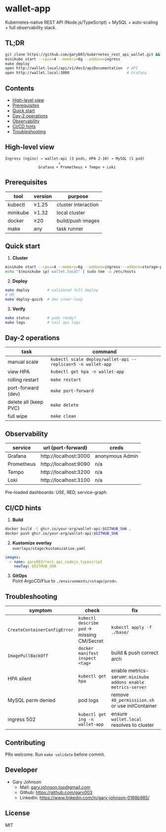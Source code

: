 # wallet-app

Kubernetes-native REST API (Node.js/TypeScript) + MySQL + auto-scaling + full observability stack.

## TL;DR

```bash
git clone https://github.com/gary003/kubernetes_rest_api_wallet.git && cd $_
minikube start --cpus=4 --memory=6g --addons=ingress
make deploy
open http://wallet.local/api/v1/doc3/apiDocumentation  # API
open http://wallet.local:3000                          # Grafana
```

## Contents

- [High-level view](#high-level-view)
- [Prerequisites](#prerequisites)
- [Quick start](#quick-start)
- [Day-2 operations](#day-2-operations)
- [Observability](#observability)
- [CI/CD hints](#cicd-hints)
- [Troubleshooting](#troubleshooting)

## High-level view

```
Ingress (nginx) → wallet-api (3 pods, HPA 2-10) → MySQL (1 pod)
                        ↓
               Grafana + Prometheus + Tempo + Loki
```

## Prerequisites

| tool     | version | purpose             |
| -------- | ------- | ------------------- |
| kubectl  | ≥1.25   | cluster interaction |
| minikube | ≥1.32   | local cluster       |
| docker   | ≥20     | build/push images   |
| make     | any     | task runner         |

## Quick start

1. **Cluster**

```bash
minikube start --cpus=4 --memory=6g --addons=ingress --addons=storage-provisioner
echo "$(minikube ip) wallet.local" | sudo tee -a /etc/hosts
```

2. **Deploy**

```bash
make deploy        # validated full deploy
# OR
make deploy-quick  # dev inner-loop
```

3. **Verify**

```bash
make status        # pods ready?
make logs          # tail api logs
```

## Day-2 operations

| task                  | command                                                      |
| --------------------- | ------------------------------------------------------------ |
| manual scale          | `kubectl scale deploy/wallet-api --replicas=5 -n wallet-app` |
| view HPA              | `kubectl get hpa -n wallet-app`                              |
| rolling restart       | `make restart`                                               |
| port-forward (dev)    | `make port-forward`                                          |
| delete all (keep PVC) | `make delete`                                                |
| full wipe             | `make clean`                                                 |

## Observability

| service    | url (port-forward)    | creds           |
| ---------- | --------------------- | --------------- |
| Grafana    | http://localhost:3000 | anonymous Admin |
| Prometheus | http://localhost:9090 | n/a             |
| Tempo      | http://localhost:3200 | n/a             |
| Loki       | http://localhost:3100 | n/a             |

Pre-loaded dashboards: USE, RED, service-graph.

## CI/CD hints

1. **Build**

```bash
docker build -t ghcr.io/your-org/wallet-api:$GITHUB_SHA .
docker push ghcr.io/your-org/wallet-api:$GITHUB_SHA
```

2. **Kustomize overlay**  
   `overlays/stage/kustomization.yaml`

```yaml
images:
  - name: gary003/rest_api_nodejs_typescript
    newTag: $GITHUB_SHA
```

3. **GitOps**  
   Point ArgoCD/Flux to `./environments/<stage|prod>`.

## Troubleshooting

| symptom                      | check                                      | fix                                                            |
| ---------------------------- | ------------------------------------------ | -------------------------------------------------------------- |
| `CreateContainerConfigError` | `kubectl describe pod` → missing CM/Secret | `kubectl apply -f ./base/`                                     |
| `ImagePullBackOff`           | `docker manifest inspect <tag>`            | build & push correct arch                                      |
| HPA silent                   | `kubectl get hpa`                          | enable metrics-server: `minikube addons enable metrics-server` |
| MySQL perm denied            | pod logs                                   | remove `40_permissiion.sh` or use initContainer                |
| ingress 502                  | `kubectl get ing -n wallet-app`            | ensure `wallet.local` resolves to cluster                      |

## Contributing

PRs welcome. Run `make validate` before commit.

## Developer

- Gary Johnson
  - Mail: gary.johnson.top@gmail.com
  - Github: https://github.com/gary003
  - LinkedIn: https://www.linkedin.com/in/gary-johnson-0168b985/

## License

MIT
